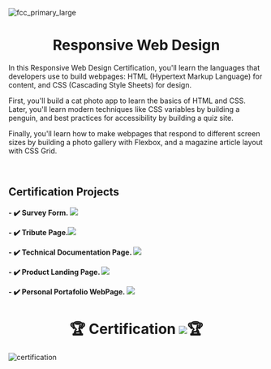 ![fcc_primary_large](https://user-images.githubusercontent.com/69604964/210123876-e6ebc115-04fc-4cde-9ab2-039545ed3e78.jpg)


<div>
<h1 align="center">Responsive Web Design</h1>
<p>
In this Responsive Web Design Certification, you'll learn the languages that developers use to build webpages: HTML (Hypertext Markup Language) for content, and CSS (Cascading Style Sheets) for design.

First, you'll build a cat photo app to learn the basics of HTML and CSS. Later, you'll learn modern techniques like CSS variables by building a penguin, and best practices for accessibility by building a quiz site.

Finally, you'll learn how to make webpages that respond to different screen sizes by building a photo gallery with Flexbox, and a magazine article layout with CSS Grid.
</p>
</di1v>

<br>
<div>
<h2>Certification Projects</h2>
</div>

**- :heavy_check_mark: Survey Form. <a href="https://d4vc-198.github.io/FreecodeCamp/Survey%20Form/" target="_blank"><img src="https://img.shields.io/badge/Demo-Available-informational"></a>**

**- :heavy_check_mark: Tribute Page.<a href="https://d4vc-198.github.io/FreecodeCamp/Tribute%20Page/" target="_blank"><img src="https://img.shields.io/badge/Demo-Available-informational"></a>**

**- :heavy_check_mark: Technical Documentation Page. <a href="https://d4vc-198.github.io/FreecodeCamp/Technical%20Documentation%20Page/" target="_blank"><img src="https://img.shields.io/badge/Demo-Available-informational"></a>**

**- :heavy_check_mark: Product Landing Page. <a target="_blank"><img src="https://img.shields.io/badge/Demo-Not%20Available-red"></a>**

**- :heavy_check_mark: Personal Portafolio WebPage. <a href="https://d4vc-198.github.io/portafolio/" target="_blank"><img src="https://img.shields.io/badge/Demo-Available-informational"></a>**

<h1 align="center" >🏆 Certification <a href="https://freecodecamp.org/certification/Diego_A_Valdez/responsive-web-design"><img src="https://img.shields.io/badge/Verified-00a200?style=for-the-badge"></a>🏆</h1>

![certification](https://user-images.githubusercontent.com/69604964/210125283-6f88655c-71b7-40d0-8a72-25b8b4d8e515.PNG)


